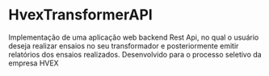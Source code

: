 # HvexTransformerAPI
Implementação de uma aplicação web backend Rest Api, no qual o
usuário deseja realizar ensaios no seu transformador e posteriormente emitir relatórios
dos ensaios realizados. Desenvolvido para o processo seletivo da empresa HVEX 


